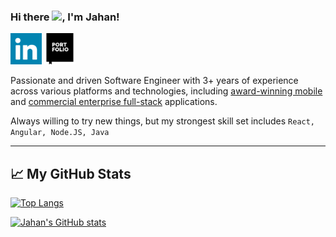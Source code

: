 ### Hi there <img src="https://media.giphy.com/media/hvRJCLFzcasrR4ia7z/giphy.gif" width="25px">, I'm Jahan!

<a href="https://www.linkedin.com/in/JahanUl/"><img height="50" src="https://github.com/JahanU/jahanu/blob/main/linkedin.png"></a>
 <a href="https://jahanu.github.io/"><img height="50" src="https://github.com/JahanU/jahanu/blob/main/portfolio.png"></a>

Passionate and driven Software Engineer with 3+ years of experience across various platforms and technologies, including [award-winning mobile](https://apps.apple.com/gb/app/hour-blocks-day-planner/id1456275153#?platform=iphone) and [commercial enterprise full-stack](https://www.disclosureservices.com/) applications.

Always willing to try new things, but my strongest skill set includes `React, Angular, Node.JS, Java`
<hr> 

## &#x1f4c8; My GitHub Stats
[![Top Langs](https://github-readme-stats.vercel.app/api/top-langs/?username=jahanu&theme=default&langs_count=5&hide=css,html,scss&layout=compact)](https://github.com/anuraghazra/github-readme-stats)

[![Jahan's GitHub stats](https://github-readme-stats.vercel.app/api?username=Jahanu&hide=contribs&theme=default&count_private=true&show_icons=true)](https://github.com/anuraghazra/github-readme-stats)


<!--
**JahanU/jahanu** is a ✨ _special_ ✨ repository because its `README.md` (this file) appears on your GitHub profile.
-->
